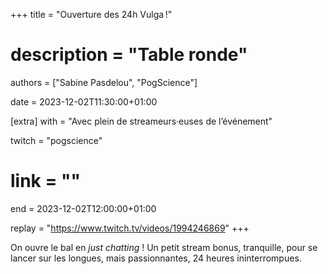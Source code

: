 +++
title = "Ouverture des 24h Vulga !"
# description = "Table ronde"
authors = ["Sabine Pasdelou", "PogScience"]

date = 2023-12-02T11:30:00+01:00

[extra]
with = "Avec plein de streameurs·euses de l’événement"

twitch = "pogscience"
# link = ""

end = 2023-12-02T12:00:00+01:00

replay = "https://www.twitch.tv/videos/1994246869"
+++

On ouvre le bal en _just chatting_ ! Un petit stream bonus, tranquille, pour se lancer sur les longues, mais
passionnantes, 24 heures ininterrompues.
